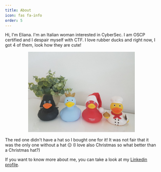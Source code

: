 ```yaml
---
title: About
icon: fas fa-info
order: 5
---
```

<script src="https://platform.linkedin.com/badges/js/profile.js" async defer type="text/javascript"></script>



Hi, I'm Eliana. I'm an Italian woman interested in CyberSec. I am OSCP certified and I despair myself with CTF.
I love rubber ducks and right now, I got 4 of them, look how they are cute!

<p style="text-align:center;"><img style="border: 7px solid var(--sidebar-bg); " src="/assets/img/rubber_ducks.jpg" width="70%" height="70%"></p>

The red one didn't have a hat so I bought one for it! It was not fair that it was the only one without a hat &#128528;
(I love also Christmas so what better than a Christmas hat?)

If you want to know more about me, you can take a look at my [Linkedin profile](https://it.linkedin.com/in/cannella-eliana?trk=profile-badge). 
